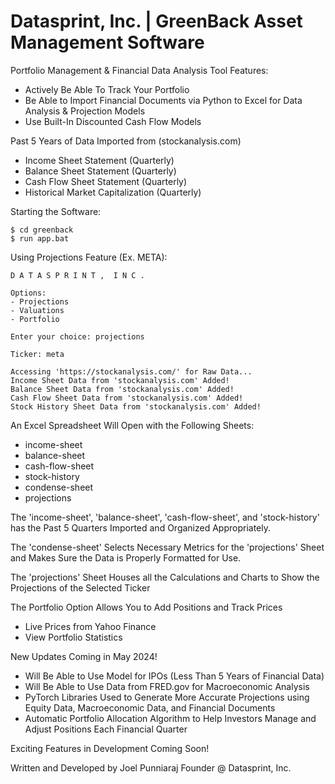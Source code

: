 # Datasprint, Inc. | GreenBack Asset Management Software

Portfolio Management & Financial Data Analysis Tool Features:
  - Actively Be Able To Track Your Portfolio
  - Be Able to Import Financial Documents via Python 
    to Excel for Data Analysis & Projection Models
  - Use Built-In Discounted Cash Flow Models

Past 5 Years of Data Imported from (stockanalysis.com)
  - Income Sheet Statement (Quarterly)
  - Balance Sheet Statement (Quarterly)
  - Cash Flow Sheet Statement (Quarterly)
  - Historical Market Capitalization (Quarterly)

Starting the Software:

```
$ cd greenback
$ run app.bat
```

Using Projections Feature (Ex. META):

```
D A T A S P R I N T ,  I N C .

Options:
- Projections      
- Valuations       
- Portfolio        

Enter your choice: projections

Ticker: meta

Accessing 'https://stockanalysis.com/' for Raw Data...
Income Sheet Data from 'stockanalysis.com' Added!
Balance Sheet Data from 'stockanalysis.com' Added!
Cash Flow Sheet Data from 'stockanalysis.com' Added!
Stock History Sheet Data from 'stockanalysis.com' Added!
```

An Excel Spreadsheet Will Open with the Following Sheets:
- income-sheet
- balance-sheet
- cash-flow-sheet
- stock-history
- condense-sheet
- projections

The 'income-sheet', 'balance-sheet', 'cash-flow-sheet', and 'stock-history'
has the Past 5 Quarters Imported and Organized Appropriately. 

The 'condense-sheet' Selects Necessary Metrics for the 'projections' Sheet and
Makes Sure the Data is Properly Formatted for Use. 

The 'projections' Sheet Houses all the Calculations and Charts to Show the 
Projections of the Selected Ticker

The Portfolio Option Allows You to Add Positions and Track Prices
- Live Prices from Yahoo Finance
- View Portfolio Statistics

New Updates Coming in May 2024!
  - Will Be Able to Use Model for IPOs (Less Than 5 Years of Financial Data)
  - Will Be Able to Use Data from FRED.gov for Macroeconomic Analysis 
  - PyTorch Libraries Used to Generate More Accurate Projections
    using Equity Data, Macroeconomic Data, and Financial Documents
  - Automatic Portfolio Allocation Algorithm to Help Investors
    Manage and Adjust Positions Each Financial Quarter

Exciting Features in Development Coming Soon!

Written and Developed by Joel Punniaraj
Founder @ Datasprint, Inc.